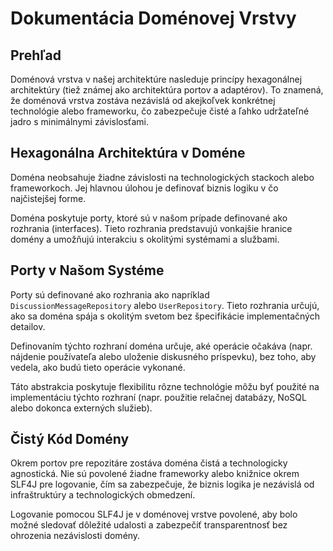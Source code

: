 # Dokumentácia Doménovej Vrstvy

## Prehľad

Doménová vrstva v našej architektúre nasleduje princípy hexagonálnej architektúry (tiež známej ako architektúra portov a adaptérov). To znamená, že doménová vrstva zostáva nezávislá od akejkoľvek konkrétnej technológie alebo frameworku, čo zabezpečuje čisté a ľahko udržateľné jadro s minimálnymi závislosťami.

## Hexagonálna Architektúra v Doméne

Doména neobsahuje žiadne závislosti na technologických stackoch alebo frameworkoch. Jej hlavnou úlohou je definovať biznis logiku v čo najčistejšej forme.

Doména poskytuje porty, ktoré sú v našom prípade definované ako rozhrania (interfaces). Tieto rozhrania predstavujú vonkajšie hranice domény a umožňujú interakciu s okolitými systémami a službami.

## Porty v Našom Systéme

Porty sú definované ako rozhrania ako napríklad `DiscussionMessageRepository` alebo `UserRepository`. Tieto rozhrania určujú, ako sa doména spája s okolitým svetom bez špecifikácie implementačných detailov.

Definovaním týchto rozhraní doména určuje, aké operácie očakáva (napr. nájdenie používateľa alebo uloženie diskusného príspevku), bez toho, aby vedela, ako budú tieto operácie vykonané.

Táto abstrakcia poskytuje flexibilitu rôzne technológie môžu byť použité na implementáciu týchto rozhraní (napr. použitie relačnej databázy, NoSQL alebo dokonca externých služieb).


## Čistý Kód Domény

Okrem portov pre repozitáre zostáva doména čistá a technologicky agnostická. Nie sú povolené žiadne frameworky alebo knižnice okrem SLF4J pre logovanie, čím sa zabezpečuje, že biznis logika je nezávislá od infraštruktúry a technologických obmedzení.

Logovanie pomocou SLF4J je v doménovej vrstve povolené, aby bolo možné sledovať dôležité udalosti a zabezpečiť transparentnosť bez ohrozenia nezávislosti domény.


